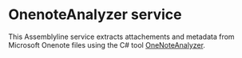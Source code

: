 # OnenoteAnalyzer service

This Assemblyline service extracts attachements and metadata from Microsoft Onenote files using the C# tool [OneNoteAnalyzer](https://github.com/knight0x07/OneNoteAnalyzer).


